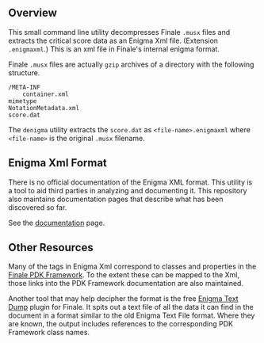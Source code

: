 ## Overview
This small command line utility decompresses Finale `.musx` files and extracts the critical score data as an Enigma Xml file. (Extension `.enigmaxml`.) This is an xml file in Finale's internal enigma format.

Finale `.musx` files are actually `gzip` archives of a directory with the following structure.

```
/META-INF
    container.xml
mimetype
NotationMetadata.xml
score.dat
```

The `denigma` utility extracts the `score.dat` as `<file-name>.enigmaxml` where `<file-name>` is the original `.musx` filename.

## Enigma Xml Format

There is no official documentation of the Enigma XML format. This utility is a tool to aid third parties in analyzing and documenting it. This repository also maintains documentation pages that describe what has been discovered so far.

See the [documentation](docs/enigma_xml.md) page.

## Other Resources

Many of the tags in Enigma Xml correspond to classes and properties in the [Finale PDK Framework](https://pdk.finalelua.com/). To the extent these can be mapped to the Xml, those links into the PDK Framework documentation are also maintained.

Another tool that may help decipher the format is the free [Enigma Text Dump](https://robertgpatterson.com/-fininfo/-downloads/download-free.html) plugin for Finale. It spits out a text file of all the data it can find in the document in a format similar to the old Enigma Text File format. Where they are known, the output includes references to the corresponding PDK Framework class names.

